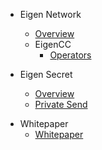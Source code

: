 - Eigen Network
  - [Overview](/README.md)
  - EigenCC
    - [Operators](/docs/operators.md)

- Eigen Secret
  - [Overview](/docs/secret/overview.md)
  - [Private Send](/docs/secret/send.md)
<p hidden>
- User Guide
  - [Login](/docs/usage/Login.md)
  - [Overview](/docs/usage/Overview.md)
  - [Activity](/docs/usage/Activity.md)
  - [Account](/docs/usage/Account.md)
  - [Send](/docs/usage/Send.md)
  - [Exchange](/docs/usage/Exchange.md)
  - [Multisig Wallet](/docs/usage/MultisigWallet.md)
  - [Address Anonymity](/docs/usage/StealthAddress.md)
  - [Privacy](/docs/usage/privacy.md)
  - [Governance](/docs/usage/Governance.md)
</p>

- Whitepaper
  - [Whitepaper](docs/whitepaper.md)

<p hidden>
- EGIP
  - [EigenCALL Instruction](/docs/egip/00001.md)
  - [Confidential Contract](/docs/egip/00002.md)
  - [Secret Recovery Protocol](/docs/egip/00003.md)
- Miner
  - [Hardware Configuration Requirements](/docs/miner.md)
</p>
